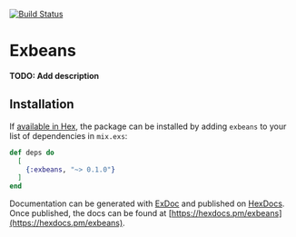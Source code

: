 [![Build Status](https://travis-ci.org/haljin/exbeans.svg?branch=master)](https://travis-ci.org/haljin/exbeans)

# Exbeans

**TODO: Add description**

## Installation

If [available in Hex](https://hex.pm/docs/publish), the package can be installed
by adding `exbeans` to your list of dependencies in `mix.exs`:

```elixir
def deps do
  [
    {:exbeans, "~> 0.1.0"}
  ]
end
```

Documentation can be generated with [ExDoc](https://github.com/elixir-lang/ex_doc)
and published on [HexDocs](https://hexdocs.pm). Once published, the docs can
be found at [https://hexdocs.pm/exbeans](https://hexdocs.pm/exbeans).

